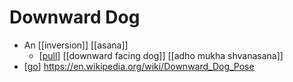 # Downward Dog

- An [[inversion]] [[asana]]
  - [[pull]] [[downward facing dog]] [[adho mukha shvanasana]]
- [[go]] https://en.wikipedia.org/wiki/Downward_Dog_Pose


[//begin]: # "Autogenerated link references for markdown compatibility"
[pull]: pull "Pull"
[go]: go "Go"
[//end]: # "Autogenerated link references"